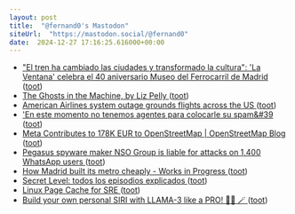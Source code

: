 ```yaml
---
layout: post
title:  "@fernand0's Mastodon"
siteUrl:  "https://mastodon.social/@fernand0"
date:  2024-12-27 17:16:25.616000+00:00
---
```

*  ["El tren ha cambiado las ciudades y transformado la cultura": 'La Ventana' celebra el 40 aniversario Museo del Ferrocarril de Madrid ](https://cadenaser.com/nacional/2024/12/19/el-tren-ha-cambiado-las-ciudades-y-transformado-la-cultura-la-ventana-celebra-el-40-aniversario-museo-del-ferrocarril-de-madrid-cadena-ser) ([toot](https://mastodon.social/@fernand0/113725917470050904))
*  [The Ghosts in the Machine, by Liz Pelly ](https://harpers.org/archive/2025/01/the-ghosts-in-the-machine-liz-pelly-spotify-musicians) ([toot](https://mastodon.social/@fernand0/113725653642192657))
*  [American Airlines system outage grounds flights across the US ](https://www.theverge.com/2024/12/24/24328745/american-airlines-flights-grounded-christmas-eve-systems-issue) ([toot](https://mastodon.social/@fernand0/113725546700994157))
*  [&#39;En este momento no tenemos agentes para colocarle su spam&#39 ](https://mastodon.social/@fernand0/113724817386502335) ([toot](https://mastodon.social/@fernand0/113724817386502335))
*  [Meta Contributes to 178K EUR to OpenStreetMap \| OpenStreetMap Blog ](https://blog.openstreetmap.org/2024/12/19/meta-contributes-to-178k-eur-to-openstreetmap) ([toot](https://mastodon.social/@fernand0/113724737523563310))
*  [Pegasus spyware maker NSO Group is liable for attacks on 1,400 WhatsApp users ](https://www.theverge.com/2024/12/20/24326342/meta-whatsapp-nso-group-pegasus-spyware-hack-liabl) ([toot](https://mastodon.social/@fernand0/113724491242826008))
*  [How Madrid built its metro cheaply - Works in Progress ](https://worksinprogress.co/issue/how-madrid-built-its-metro-cheaply) ([toot](https://mastodon.social/@fernand0/113724304732613658))
*  [Secret Level: todos los episodios explicados ](https://es.ign.com/secret-level/210753/feature/secret-level-todos-los-episodios-explicado) ([toot](https://mastodon.social/@fernand0/113724148648955032))
*  [Linux Page Cache for SRE ](https://biriukov.dev/docs/page-cache/0-linux-page-cache-for-sre) ([toot](https://mastodon.social/@fernand0/113723051994143726))
*  [Build your own personal SIRI with LLAMA-3 like a PRO! 🧙‍♂️ 🪄 ](https://dev.to/shricodev/build-your-personal-siri-with-llama-3-like-a-pro-5h1) ([toot](https://mastodon.social/@fernand0/113722467005007901))
